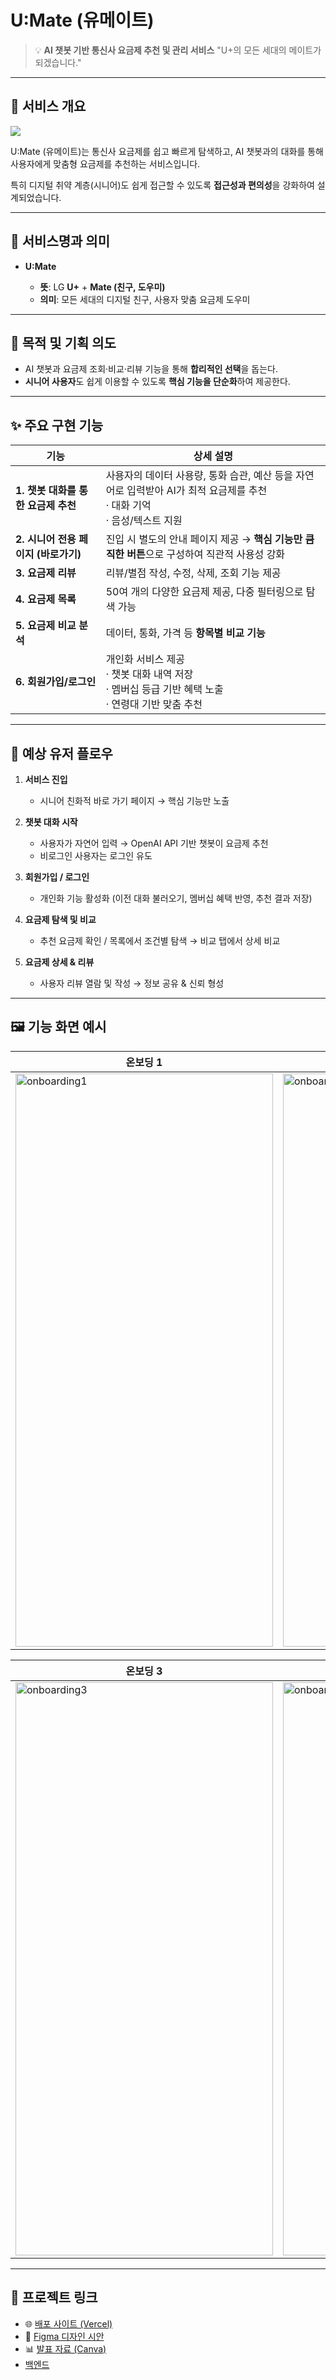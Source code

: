 # U\:Mate (유메이트)

> 💡 **AI 챗봇 기반 통신사 요금제 추천 및 관리 서비스**
> "U+의 모든 세대의 메이트가 되겠습니다."

---

## 📌 서비스 개요

[<img src="https://img.shields.io/badge/프로젝트 기간-2025.06.09~2025.06.27-fab2ac?style=flat&logo=&logoColor=white" />]()

U\:Mate (유메이트)는 통신사 요금제를 쉽고 빠르게 탐색하고, AI 챗봇과의 대화를 통해 사용자에게 맞춤형 요금제를 추천하는 서비스입니다.

특히 디지털 취약 계층(시니어)도 쉽게 접근할 수 있도록 **접근성과 편의성**을 강화하여 설계되었습니다.

---

## 👭 서비스명과 의미

* **U\:Mate**

  * **뜻**: LG **U+** + **Mate (친구, 도우미)**
  * **의미**: 모든 세대의 디지털 친구, 사용자 맞춤 요금제 도우미

---

## 🎯 목적 및 기획 의도

* AI 챗봇과 요금제 조회·비교·리뷰 기능을 통해 **합리적인 선택**을 돕는다.
* **시니어 사용자**도 쉽게 이용할 수 있도록 **핵심 기능을 단순화**하여 제공한다.

---

## ✨ 주요 구현 기능

| 기능                       | 상세 설명                                                                                      |
| ------------------------ | ------------------------------------------------------------------------------------------ |
| **1. 챗봇 대화를 통한 요금제 추천**  | 사용자의 데이터 사용량, 통화 습관, 예산 등을 자연어로 입력받아 AI가 최적 요금제를 추천<br>· 대화 기억<br>· 음성/텍스트 지원 |
| **2. 시니어 전용 페이지 (바로가기)** | 진입 시 별도의 안내 페이지 제공 → **핵심 기능만 큼직한 버튼**으로 구성하여 직관적 사용성 강화                                   |
| **3. 요금제 리뷰**            | 리뷰/별점 작성, 수정, 삭제, 조회 기능 제공                                                                 |
| **4. 요금제 목록**            | 50여 개의 다양한 요금제 제공, 다중 필터링으로 탐색 가능                                                          |
| **5. 요금제 비교 분석**         | 데이터, 통화, 가격 등 **항목별 비교 기능**                                                                |
| **6. 회원가입/로그인**          | 개인화 서비스 제공<br>· 챗봇 대화 내역 저장<br>· 멤버십 등급 기반 혜택 노출<br>· 연령대 기반 맞춤 추천                         |

---

## 🧭 예상 유저 플로우

1. **서비스 진입**

   * 시니어 친화적 바로 가기 페이지 → 핵심 기능만 노출
2. **챗봇 대화 시작**

   * 사용자가 자연어 입력 → OpenAI API 기반 챗봇이 요금제 추천
   * 비로그인 사용자는 로그인 유도
3. **회원가입 / 로그인**

   * 개인화 기능 활성화 (이전 대화 불러오기, 멤버십 혜택 반영, 추천 결과 저장)
4. **요금제 탐색 및 비교**

   * 추천 요금제 확인 / 목록에서 조건별 탐색 → 비교 탭에서 상세 비교
5. **요금제 상세 & 리뷰**

   * 사용자 리뷰 열람 및 작성 → 정보 공유 & 신뢰 형성

---

## 🖼️ 기능 화면 예시

| 온보딩 1                              | 온보딩 2                              |
| ---------------------------------- | ---------------------------------- |
| <img width="412" height="917" alt="onboarding1" src="https://github.com/user-attachments/assets/51650964-d1d8-47aa-ad34-6dc2b639a614" /> | <img width="412" height="917" alt="onboarding2" src="https://github.com/user-attachments/assets/13907e7b-b138-4cbb-ace9-98d50b45241a" />

| 온보딩 3                              | 온보딩 4                              |
| ---------------------------------- | ---------------------------------- |
| <img width="412" height="917" alt="onboarding3" src="https://github.com/user-attachments/assets/a143849d-7aa4-45be-be56-dc08e6e4f3e9" /> | <img width="412" height="917" alt="onboarding4" src="https://github.com/user-attachments/assets/58298e12-e8a3-432c-8742-0c801ffa930b" />

---

## 🔗 프로젝트 링크

* 🌐 [배포 사이트 (Vercel)](https://umate.vercel.app)
* 🎨 [Figma 디자인 시안](https://www.figma.com/design/yFIc8bQiI2uzH0o7XGkvqZ/-%EC%9C%A0%EB%A0%88%EC%B9%B4-%EC%A2%85%ED%95%A9%ED%94%84%EB%A1%9C%EC%A0%9D%ED%8A%B8--5%ED%8C%80--%EC%9C%A0%EB%A9%94%EC%9D%B4%ED%8A%B8?node-id=0-1&t=4V0zRBZu9pckzTbD-1)
* 📊 [발표 자료 (Canva)](https://www.canva.com/design/DAGrahLxUcQ/Eyw86zhcfPz9vi9mTbTmLA/edit)
* [백엔드](https://github.com/U-Mate/back)
